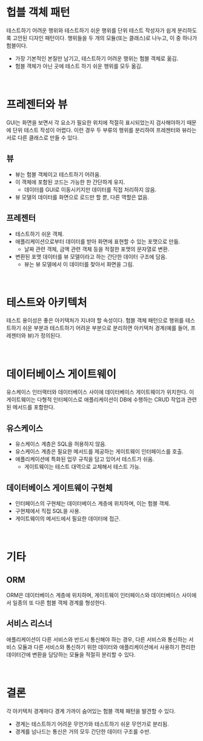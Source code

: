 # 헙블 객체 패턴

테스트하기 어려운 행위와 테스트하기 쉬운 행위를 단위 테스트 작성자가 쉽게 분리하도록 고안된 디자인 패턴이다. 행위들을 두 개의 모듈(또는 클래스)로 나누고, 이 중 하나가 험블이다.

* 가장 기본적인 본질만 남기고, 테스트하기 어려운 행위는 험블 객체로 옮김.
* 험블 객체가 아닌 곳에 테스트 하기 쉬운 행위를 모두 옮김.

<br/>

# 프레젠터와 뷰

GUI는 화면을 보면서 각 요소가 필요한 위치에 적절히 표시되었는지 검사해야하기 때문에 단위 테스트 작성이 어렵다. 이런 경우 두 부류의 행위를 분리하여 프레젠터와 뷰라는 서로 다른 클래스로 만들 수 있다.

## 뷰

* 뷰는 험블 객체이고 테스트하기 어려움.
* 이 객체에 포함된 코드는 가능한 한 간단하게 유지.
    * 데이터를 GUI로 이동시키지만 데이터를 직접 처리하지 않음.
* 뷰 모델의 데이터를 화면으로 로드만 할 뿐, 다른 역할은 없음.

## 프레젠터

* 테스트하기 쉬운 객체.
* 애플리케이션으로부터 데이터를 받아 화면에 표현할 수 있는 포맷으로 만듦.
    * 날짜 관련 객체, 금액 관련 객체 등을 적절한 포맷의 문자열로 변환.
* 변환된 포맷 데이터를 뷰 모델이라고 하는 간단한 데이터 구조에 담음.
     * 뷰는 뷰 모델에서 이 데이터를 찾아서 화면을 그림.

<br/>

# 테스트와 아키텍처

테스트 용이성은 좋은 아키텍처가 지녀야 할 속성이다. 험블 객체 패턴으로 행위를 테스트하기 쉬운 부분과 테스트하기 어려운 부분으로 분리하면 아키텍처 경계(예를 들어, 프레젠터와 뷰)가 정의된다. 

<br/>

# 데이터베이스 게이트웨이

유스케이스 인터랙터와 데이터베이스 사이에 데이터베이스 게이트웨이가 위치한다. 이 게이트웨이는 다형적 인터페이스로 애플리케이션이 DB에 수행하는 CRUD 작업과 관련된 메서드를 포함한다.

## 유스케이스

* 유스케이스 계층은 SQL을 허용하지 않음.
* 유스케이스 계층은 필요한 메서드를 제공하는 게이트웨이 인터페이스를 호출.
* 애플리케이션에 특화된 업무 규칙을 담고 있어서 테스트가 쉬움.
    * 게이트웨이는 테스트 대역으로 교체해서 테스트 가능.

## 데이터베이스 게이트웨이 구현체

* 인터페이스의 구현체는 데이터베이스 계층에 위치하며, 이는 험블 객체.
* 구현체에서 직접 SQL을 사용.
* 게이트웨이의 메서드에서 필요한 데이터에 접근.

<br/>

# 기타

## ORM

ORM은 데이터베이스 계층에 위치하며, 게이트웨이 인터페이스와 데이터베이스 사이에서 일종의 또 다른 험블 객체 경계를 형성한다.

## 서비스 리스너

애플리케이션이 다른 서비스와 반드시 통신해야 하는 경우, 다른 서비스와 통신하는 서비스 모듈과 다른 서비스와 통신하기 위한 데이터와 애플리케이션에서 사용하기 편리한 데이터간에 변환을 담당하는 모듈을 적절히 분리할 수 있다.

<br/>

# 결론

각 아키텍처 경계마다 경계 가까이 숨어있는 험블 객체 패턴을 발견할 수 있다.

* 경계는 테스트하기 어려운 무언가와 테스트하기 쉬운 무언가로 분리됨.
* 경계를 넘나드는 통신은 거의 모두 간단한 데이터 구조를 수반.
